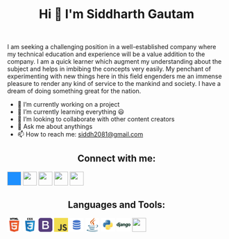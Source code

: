 <h1 align ="center">Hi 👋 I'm Siddharth Gautam</h1>
<br>

I am seeking a challenging position in a well-established company where my technical education and experience will be a value addition to the company. I am a quick learner which augment my understanding about the subject and helps in imbibing the concepts very easily. My penchant of experimenting with new things here in this field engenders me an immense pleasure to render any kind of service to the mankind and society. I have a dream of doing something great for the nation.

<!--
**siddh2/siddh2** is a ✨ _special_ ✨ repository because its `README.md` (this file) appears on your GitHub profile.

Here are some ideas to get you started:
-->

- 🔭 I’m currently working on a project
- 🌱 I’m currently learning everything :smiley:
- 👯 I’m looking to collaborate with other content creators
- 💬 Ask me about anythings
- 📫 How to reach me: siddh2081@gmail.com


<h2 align ="center">Connect with me: </h2>
<a href="https://www.instagram.com/siddh_ga/"><img height="32" width ="32" style="background-color:DodgerBlue; src="https://simpleicons.org/icons/instagram.svg"/></a>
<a href="https://www.linkedin.com/in/thesiddharthgautam/"><img height="32" width ="32" src="https://simpleicons.org/icons/linkedin.svg"/></a>
<a href="https://twitter.com/Siddhar78741510"><img height="32" width ="32" src="https://simpleicons.org/icons/twitter.svg"/></a>
<a href="siddh2081@gmail.com"><img height="32" width ="32" src="https://simpleicons.org/icons/gmail.svg"/></a>
<a href="#"><img height="32" width ="32" src="https://simpleicons.org/icons/youtube.svg"/></a>

<h2 align ="center">Languages and Tools: </h2>
<img height="32" width ="32" src="https://raw.githubusercontent.com/github/explore/80688e429a7d4ef2fca1e82350fe8e3517d3494d/topics/html/html.png"/>
<img height="32" width ="32" src="https://raw.githubusercontent.com/github/explore/80688e429a7d4ef2fca1e82350fe8e3517d3494d/topics/css/css.png"/>
<img height="32" width ="32" src="https://raw.githubusercontent.com/github/explore/80688e429a7d4ef2fca1e82350fe8e3517d3494d/topics/bootstrap/bootstrap.png"/>
<img height="32" width ="32" src="https://raw.githubusercontent.com/github/explore/80688e429a7d4ef2fca1e82350fe8e3517d3494d/topics/javascript/javascript.png"/>
<img height="32" width ="32" src="https://raw.githubusercontent.com/github/explore/80688e429a7d4ef2fca1e82350fe8e3517d3494d/topics/sql/sql.png"/>
<img height="32" width ="32" src="https://raw.githubusercontent.com/github/explore/80688e429a7d4ef2fca1e82350fe8e3517d3494d/topics/java/java.png"/>
<img height="32" width ="32" src="https://raw.githubusercontent.com/github/explore/80688e429a7d4ef2fca1e82350fe8e3517d3494d/topics/python/python.png"/>
<img height="32" width ="32" src="https://raw.githubusercontent.com/github/explore/80688e429a7d4ef2fca1e82350fe8e3517d3494d/topics/django/django.png"/>
<img height="32" width ="32" src="https://simpleicons.org/icons/visualstudiocode.svg"/>





